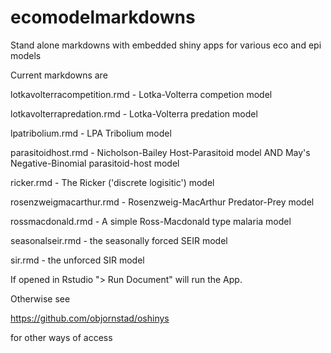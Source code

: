 # ecomodelmarkdowns
Stand alone markdowns with embedded shiny apps for various eco and epi models

Current markdowns are

lotkavolterracompetition.rmd - Lotka-Volterra competion model

lotkavolterrapredation.rmd - Lotka-Volterra predation model

lpatribolium.rmd - LPA Tribolium model

parasitoidhost.rmd - Nicholson-Bailey Host-Parasitoid model AND May's Negative-Binomial parasitoid-host model

ricker.rmd - The Ricker ('discrete logisitic') model

rosenzweigmacarthur.rmd - Rosenzweig-MacArthur Predator-Prey model

rossmacdonald.rmd - A simple Ross-Macdonald type malaria model

seasonalseir.rmd - the seasonally forced SEIR model

sir.rmd - the unforced SIR model

If opened in Rstudio "> Run Document" will run the App.

Otherwise see 

https://github.com/objornstad/oshinys

for other ways of access
